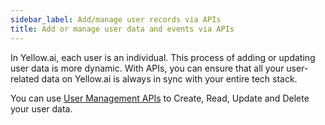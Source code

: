 ```yaml
---
sidebar_label: Add/manage user records via APIs
title: Add or manage user data and events via APIs
---
```


In Yellow.ai, each user is an individual. This process of adding or updating user data is more dynamic. With APIs, you can ensure that all your user-related data on Yellow.ai is always in sync with your entire tech stack.

You can use [User Management APIs](https://documenter.getpostman.com/view/17583548/UVsEVUsg) to Create, Read, Update and Delete your user data.
